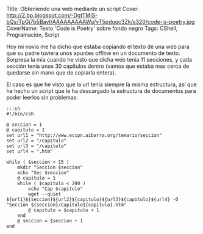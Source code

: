 Title: Obteniendo una web mediante un script
Cover: http://2.bp.blogspot.com/-DgtTMiS-bQs/TpGj7b5BayI/AAAAAAAAAWg/vT5pduqc3Zk/s320/code-is-poetry.jpg
CoverName: Texto 'Code is Poetry' sobre fondo negro
Tags: CShell, Programación, Script

Hoy mi novia me ha dicho que estaba copiando el texto de una web para que su padre tuviera unos apuntes offline en un documento de texto. Sorpresa la mía cuando he visto que dicha web tenía 11 secciones, y cada sección tenía unos 30 capítulos dentro (vamos que estaba mas cerca de quedarse sin mano que de copiarla entera).

El caso es que he visto que la url tenía siempre la misma estructura, así que he hecho un script que le ha descargado la estructura de documentos para poder leerlos sin problemas:

    :::sh
    #!/bin/csh

    @ seccion = 1
    @ capitulo = 1
    set url1 = "http://www.eccpn.aibarra.org/temario/seccion"
    set url2 = "/capitulo"
    set url3 = "/capitulo"
    set url4 = ".htm"

    while ( $seccion < 15 )
        mkdir "Seccion $seccion"
        echo "Sec $seccion"
        @ capitulo = 1
        while ( $capitulo < 200 )
            echo "Cap $capitulo"
            wget --quiet ${url1}${seccion}${url2}${capitulo}${url3}${capitulo}${url4} -O "Seccion ${seccion}/Capitulo${capitulo}.htm"
            @ capitulo = $capitulo + 1
        end
        @ seccion = $seccion + 1
    end
